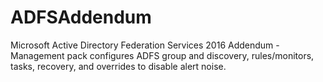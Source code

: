 # ADFSAddendum
Microsoft Active Directory Federation Services 2016 Addendum - Management pack configures ADFS group and discovery, rules/monitors, tasks, recovery, and overrides to disable alert noise.
